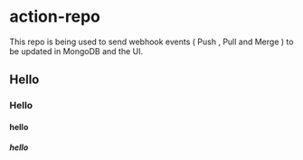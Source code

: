 # action-repo
This repo is being used to send webhook events ( Push , Pull and Merge ) to be updated in MongoDB and the UI. 



## Hello
### Hello
#### hello
##### hello
